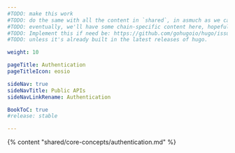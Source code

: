 ```yaml
---
#TODO: make this work
#TODO: do the same with all the content in `shared`, in asmuch as we can have it completely shared.
#TODO: eventually, we'll have some chain-specific content here, hopefully most in `shared`.
#TODO: Implement this if need be: https://github.com/gohugoio/hugo/issues/247#issuecomment-342258564
#TODO: unless it's already built in the latest releases of hugo.

weight: 10

pageTitle: Authentication
pageTitleIcon: eosio

sideNav: true
sideNavTitle: Public APIs
sideNavLinkRename: Authentication

BookToC: true
#release: stable

---
```


{% content "shared/core-concepts/authentication.md" %}
